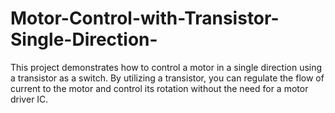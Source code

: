 # Motor-Control-with-Transistor-Single-Direction-
This project demonstrates how to control a motor in a single direction using a transistor as a switch. By utilizing a transistor, you can regulate the flow of current to the motor and control its rotation without the need for a motor driver IC.
